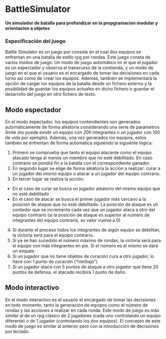 BattleSimulator 
===

**Un simulador de batalla para profundizar en la propgramacion modular y orientacion a objetos**

### Especificación del juego 

Battle Simulator es un juego por consola en el cual dos equipos se enfrentan en una batalla de estilo rpg por rondas. Este juego consta de varios modos de juego: Un modo de juego automático en el que el jugador es un espectador y observa el transcurso de la contienda, y un modo de juego en el que el usuario es el encargado de tomar las decisiones en cada turno así como de crear los equipos. Además, también se implementará la opción de cargar los equipos de la batalla desde un fichero externo y la posibilidad de guardar los equipos actuales en dicho fichero o guardar el desarrollo del juego en otro fichero de texto.

**Modo espectador**
---
En el modo espectador, los equipos contendientes son generados automáticamente de forma aleatoria considerando una serie de parámetros límite (no puede existir un equipo con 200 integrantes o un jugador con 100 de vida por ejemplo). Además, una vez generados los equipos, estos también se enfrentan de forma automática siguiendo la siguiente lógica:

1. Primero se comprueba que tanto el equipo atacante como el equipo atacado tenga al menos un miembro que no esté debilitado. En caso contrario se pondrá fin a la batalla con el correspondiente ganador.
2. En segundo lugar se elige de forma aleatoria la acción a realizar: curar a un jugador del mismo equipo o atacar a un jugador del equipo contrario.
3. En tercer lugar se realiza la acción:

  - En el caso de curar se busca un jugador aleatorio del mismo equipo que no esté debilitado
  - En el caso de atacar se busca el primer jugador más cercano a la posición de ataque que no esté debilitado. La posición de ataque es un contador que se incrementa cada vez que un jugador ataca a otro del equipo contrario (si la posición de ataque es superior al número de integrantes del equipo contrario, su valor vuelve a 0)
  
4. Si durante el proceso todos los integrantes de algún equipo se debilitan, la victoria será para el equipo contrario.
5. Si ya se han sucedido el número máximo de rondas, la victoria será para el equipo con más integrantes en pie. Si el número es el mismo se dará un empate
6. Si un jugador que no tiene objetos de curación cura a otro jugador, lo hace con 1 punto de curación (“hierbajo”)
7. Si un jugador ataca con 5 puntos de ataque a otro jugador que tiene 20 puntos de defensa, el atacado recibirá 1 punto de daño.

**Modo interactivo**
---
En el modo interactivo es el usuario el encargado de tomar las decisiones en todo momento, tanto la generación de equipos como el número de rondas y las acciones a realizar en cada ronda. Este modo de juego es más similar al de un rpg clásico de 2 jugadores (cada uno controlando un equipo diferente) o de 1 jugador (controlando los dos equipos). El concepto de este modo de juego es similar al anterior pero con la introducción de decisiones por teclado.


